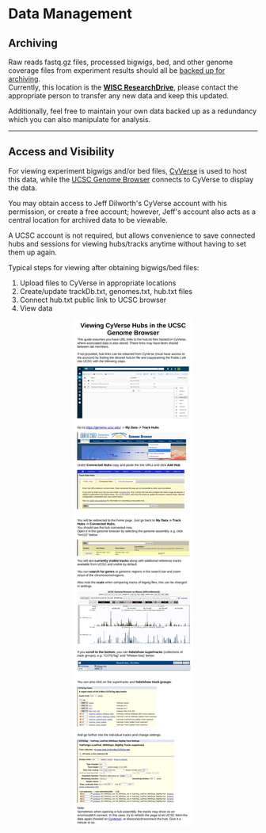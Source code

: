 # Data Management  
  
## Archiving  
  
Raw reads fastq.gz files, processed bigwigs, bed, and other genome coverage files from experiment results should all be <ins>backed up for archiving</ins>.  
Currently, this location is the <ins>**WISC ResearchDrive**</ins>, please contact the appropriate person to transfer any new data and keep this updated.  

Additionally, feel free to maintain your own data backed up as a redundancy which you can also manipulate for analysis.  

___  

## Access and Visibility  

For viewing experiment bigwigs and/or bed files, <a href="https://www.cyverse.org/">CyVerse</a> is used to host this data, while the <a href="https://genome.ucsc.edu/">UCSC Genome Browser</a> connects to CyVerse to display the data.  

You may obtain access to Jeff Dilworth's CyVerse account with his permission, or create a free account; however, Jeff's account also acts as a central location for archived data to be viewable.  

A UCSC account is not required, but allows convenience to save connected hubs and sessions for viewing hubs/tracks anytime without having to set them up again.  

Typical steps for viewing after obtaining bigwigs/bed files:  
<ol>  
  <li>Upload files to CyVerse in appropriate locations</li>  
  <li>Create/update trackDb.txt, genomes.txt, hub.txt files</li>  
  <li>Connect hub.txt public link to UCSC browser</li>  
  <li>View data</li>  
</ol>  
   
<center><img src="view_hubs_ucsc.png" alt="view_hubs_ucsc"/></center>
